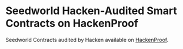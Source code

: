# Seedworld Hacken-Audited Smart Contracts on HackenProof

Seedworld Contracts audited by Hacken available on [HackenProof](https://hackenproof.com/).
